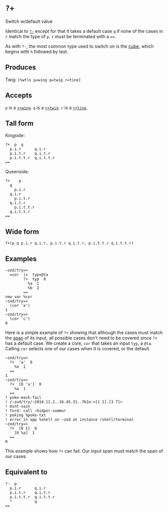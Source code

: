`?+`
====

Switch w/default value

Identical to [`?-`]() except for that it takes a default case `q`
if none of the cases in `r` match the type of `p`.  `r` must be
terminated with a `==`.

As with `?-`, the most common type used to switch on is the
[cube](), which begins with `%` followed by text.

Produces
--------

Twig: `[%wtls p=wing q=twig r=tine]`

Accepts
-------

`p` is a [`++wing`](). `q` is a [`++twig`](). `r` is a [`++tine`]().

Tall form
---------

Kingside:

    ?+  p  q
      p.i.r      q.i.r
      p.i.t.r    q.i.t.r
      p.i.t.t.r  q.i.t.t.r
    ==

Queenside:

    ?+    p
      q
        p.i.r      
      q.i.r
        p.i.t.r    
      q.i.t.r
        p.i.t.t.r  
      q.i.t.t.r
    ==

Wide form
---------

    ?+(p q p.i.r q.i.r, p.i.t.r q.i.t.r, p.i.t.t.r q.i.t.t.r)

Examples
--------

    ~zod/try=> 
      =cor  |=  typ=@ta
            ?+  typ  0
              %a  1
              %b  2
            ==
    new var %cor
    ~zod/try=> 
      (cor 'a')
    1
    ~zod/try=> 
      (cor 'c')
    0

Here is a simple example of `?+` showing that although the cases must
match the [span]() of its input, all possible cases don't need to be covered
since `?+` has a default case. We create a core, `cor` that takes an
input `typ`, a `@ta`. Calling `cor` selects one of our cases when it is
covered, or the default.

    ~zod/try=> 
      ?+  'a'  0
        %a  1
      ==
    1
    ~zod/try=> 
      ?+  [0 'a']  0
        %a  1
      ==
    ! poke-mack-fail
    ! /~zod/try/~2014.11.2..16.45.31..7b2a:<[1 1].[3 7]>
    ! mint-vain
    ! ford: call ~hidper-sommur
    ! poking %poke-txt
    ! error in app %shell on ~zod at instance /shell/terminal
    ~zod/try=> 
      ?+  [0 1]  0
        [0 %a]  1
      ==
    0

This example shows how `?+` can fail. Our input span must match the span
of our cases.

Equivalent to
-------------

    ?-  p
      p.i.r      q.i.r
      p.i.t.r    q.i.t.r
      p.i.t.t.r  q.i.t.t.r
      *          q
    ==
